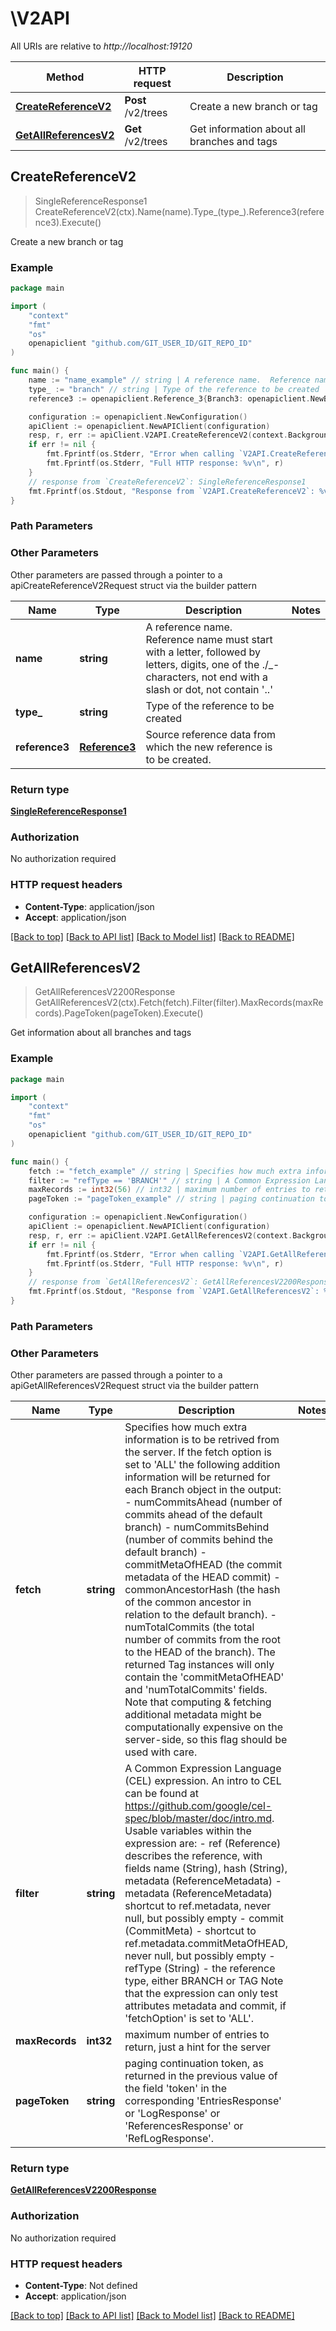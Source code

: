 # \V2API

All URIs are relative to *http://localhost:19120*

Method | HTTP request | Description
------------- | ------------- | -------------
[**CreateReferenceV2**](V2API.md#CreateReferenceV2) | **Post** /v2/trees | Create a new branch or tag
[**GetAllReferencesV2**](V2API.md#GetAllReferencesV2) | **Get** /v2/trees | Get information about all branches and tags



## CreateReferenceV2

> SingleReferenceResponse1 CreateReferenceV2(ctx).Name(name).Type_(type_).Reference3(reference3).Execute()

Create a new branch or tag



### Example

```go
package main

import (
	"context"
	"fmt"
	"os"
	openapiclient "github.com/GIT_USER_ID/GIT_REPO_ID"
)

func main() {
	name := "name_example" // string | A reference name.  Reference name must start with a letter, followed by letters, digits, one of the ./_- characters, not end with a slash or dot, not contain '..' 
	type_ := "branch" // string | Type of the reference to be created
	reference3 := openapiclient.Reference_3{Branch3: openapiclient.NewBranch3("Name_example")} // Reference3 | Source reference data from which the new reference is to be created.

	configuration := openapiclient.NewConfiguration()
	apiClient := openapiclient.NewAPIClient(configuration)
	resp, r, err := apiClient.V2API.CreateReferenceV2(context.Background()).Name(name).Type_(type_).Reference3(reference3).Execute()
	if err != nil {
		fmt.Fprintf(os.Stderr, "Error when calling `V2API.CreateReferenceV2``: %v\n", err)
		fmt.Fprintf(os.Stderr, "Full HTTP response: %v\n", r)
	}
	// response from `CreateReferenceV2`: SingleReferenceResponse1
	fmt.Fprintf(os.Stdout, "Response from `V2API.CreateReferenceV2`: %v\n", resp)
}
```

### Path Parameters



### Other Parameters

Other parameters are passed through a pointer to a apiCreateReferenceV2Request struct via the builder pattern


Name | Type | Description  | Notes
------------- | ------------- | ------------- | -------------
 **name** | **string** | A reference name.  Reference name must start with a letter, followed by letters, digits, one of the ./_- characters, not end with a slash or dot, not contain &#39;..&#39;  | 
 **type_** | **string** | Type of the reference to be created | 
 **reference3** | [**Reference3**](Reference3.md) | Source reference data from which the new reference is to be created. | 

### Return type

[**SingleReferenceResponse1**](SingleReferenceResponse1.md)

### Authorization

No authorization required

### HTTP request headers

- **Content-Type**: application/json
- **Accept**: application/json

[[Back to top]](#) [[Back to API list]](../README.md#documentation-for-api-endpoints)
[[Back to Model list]](../README.md#documentation-for-models)
[[Back to README]](../README.md)


## GetAllReferencesV2

> GetAllReferencesV2200Response GetAllReferencesV2(ctx).Fetch(fetch).Filter(filter).MaxRecords(maxRecords).PageToken(pageToken).Execute()

Get information about all branches and tags

### Example

```go
package main

import (
	"context"
	"fmt"
	"os"
	openapiclient "github.com/GIT_USER_ID/GIT_REPO_ID"
)

func main() {
	fetch := "fetch_example" // string | Specifies how much extra information is to be retrived from the server.  If the fetch option is set to 'ALL' the following addition information will be returned for each Branch object in the output:  - numCommitsAhead (number of commits ahead of the default branch)  - numCommitsBehind (number of commits behind the default branch)  - commitMetaOfHEAD (the commit metadata of the HEAD commit)  - commonAncestorHash (the hash of the common ancestor in relation to the default branch).  - numTotalCommits (the total number of commits from the root to the HEAD of the branch).  The returned Tag instances will only contain the 'commitMetaOfHEAD' and 'numTotalCommits' fields.  Note that computing & fetching additional metadata might be computationally expensive on the server-side, so this flag should be used with care. (optional)
	filter := "refType == 'BRANCH'" // string | A Common Expression Language (CEL) expression. An intro to CEL can be found at https://github.com/google/cel-spec/blob/master/doc/intro.md. Usable variables within the expression are:  - ref (Reference) describes the reference, with fields name (String), hash (String), metadata (ReferenceMetadata)  - metadata (ReferenceMetadata) shortcut to ref.metadata, never null, but possibly empty  - commit (CommitMeta) - shortcut to ref.metadata.commitMetaOfHEAD, never null, but possibly empty  - refType (String) - the reference type, either BRANCH or TAG  Note that the expression can only test attributes metadata and commit, if 'fetchOption' is set to 'ALL'. (optional)
	maxRecords := int32(56) // int32 | maximum number of entries to return, just a hint for the server (optional)
	pageToken := "pageToken_example" // string | paging continuation token, as returned in the previous value of the field 'token' in the corresponding 'EntriesResponse' or 'LogResponse' or 'ReferencesResponse' or 'RefLogResponse'. (optional)

	configuration := openapiclient.NewConfiguration()
	apiClient := openapiclient.NewAPIClient(configuration)
	resp, r, err := apiClient.V2API.GetAllReferencesV2(context.Background()).Fetch(fetch).Filter(filter).MaxRecords(maxRecords).PageToken(pageToken).Execute()
	if err != nil {
		fmt.Fprintf(os.Stderr, "Error when calling `V2API.GetAllReferencesV2``: %v\n", err)
		fmt.Fprintf(os.Stderr, "Full HTTP response: %v\n", r)
	}
	// response from `GetAllReferencesV2`: GetAllReferencesV2200Response
	fmt.Fprintf(os.Stdout, "Response from `V2API.GetAllReferencesV2`: %v\n", resp)
}
```

### Path Parameters



### Other Parameters

Other parameters are passed through a pointer to a apiGetAllReferencesV2Request struct via the builder pattern


Name | Type | Description  | Notes
------------- | ------------- | ------------- | -------------
 **fetch** | **string** | Specifies how much extra information is to be retrived from the server.  If the fetch option is set to &#39;ALL&#39; the following addition information will be returned for each Branch object in the output:  - numCommitsAhead (number of commits ahead of the default branch)  - numCommitsBehind (number of commits behind the default branch)  - commitMetaOfHEAD (the commit metadata of the HEAD commit)  - commonAncestorHash (the hash of the common ancestor in relation to the default branch).  - numTotalCommits (the total number of commits from the root to the HEAD of the branch).  The returned Tag instances will only contain the &#39;commitMetaOfHEAD&#39; and &#39;numTotalCommits&#39; fields.  Note that computing &amp; fetching additional metadata might be computationally expensive on the server-side, so this flag should be used with care. | 
 **filter** | **string** | A Common Expression Language (CEL) expression. An intro to CEL can be found at https://github.com/google/cel-spec/blob/master/doc/intro.md. Usable variables within the expression are:  - ref (Reference) describes the reference, with fields name (String), hash (String), metadata (ReferenceMetadata)  - metadata (ReferenceMetadata) shortcut to ref.metadata, never null, but possibly empty  - commit (CommitMeta) - shortcut to ref.metadata.commitMetaOfHEAD, never null, but possibly empty  - refType (String) - the reference type, either BRANCH or TAG  Note that the expression can only test attributes metadata and commit, if &#39;fetchOption&#39; is set to &#39;ALL&#39;. | 
 **maxRecords** | **int32** | maximum number of entries to return, just a hint for the server | 
 **pageToken** | **string** | paging continuation token, as returned in the previous value of the field &#39;token&#39; in the corresponding &#39;EntriesResponse&#39; or &#39;LogResponse&#39; or &#39;ReferencesResponse&#39; or &#39;RefLogResponse&#39;. | 

### Return type

[**GetAllReferencesV2200Response**](GetAllReferencesV2200Response.md)

### Authorization

No authorization required

### HTTP request headers

- **Content-Type**: Not defined
- **Accept**: application/json

[[Back to top]](#) [[Back to API list]](../README.md#documentation-for-api-endpoints)
[[Back to Model list]](../README.md#documentation-for-models)
[[Back to README]](../README.md)

